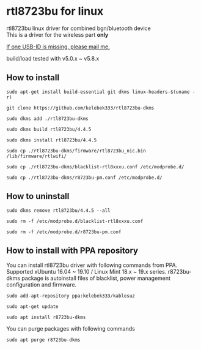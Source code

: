 rtl8723bu for linux
===================

rtl8723bu linux driver for combined bgn/bluetooth device  
This is a driver for the wireless part **only**

<u>If one USB-ID is missing, please mail me.</u>  

build/load tested with v5.0.x ~ v5.8.x 

## How to install

`sudo apt-get install build-essential git dkms linux-headers-$(uname -r)`

`git clone https://github.com/kelebek333/rtl8723bu-dkms`

`sudo dkms add ./rtl8723bu-dkms`

`sudo dkms build rtl8723bu/4.4.5`

`sudo dkms install rtl8723bu/4.4.5`

`sudo cp ./rtl8723bu-dkms/firmware/rtl8723bu_nic.bin /lib/firmware/rtlwifi/`

`sudo cp ./rtl8723bu-dkms/blacklist-rtl8xxxu.conf /etc/modprobe.d/`

`sudo cp ./rtl8723bu-dkms/r8723bu-pm.conf /etc/modprobe.d/`


## How to uninstall

`sudo dkms remove rtl8723bu/4.4.5 --all`

`sudo rm -f /etc/modprobe.d/blacklist-rtl8xxxu.conf`

`sudo rm -f /etc/modprobe.d/r8723bu-pm.conf`


## How to install with PPA repository

You can install rtl8723bu driver with following commands from PPA. Supported xUbuntu 16.04 ~ 19.10 / Linux Mint 18.x ~ 19.x series. r8723bu-dkms package is autoinstall files of blacklist, power management configuration and firmware.

`sudo add-apt-repository ppa:kelebek333/kablosuz`

`sudo apt-get update`

`sudo apt install r8723bu-dkms`


You can purge packages with following commands

`sudo apt purge r8723bu-dkms`


